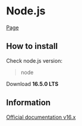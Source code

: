 # Node.js
[Page](https://nodejs.org/en/)

## How to install

Check node.js version:
> node

Download **16.5.0 LTS**

## Information
[Official documentation v16.x](https://nodejs.org/dist/latest-v16.x/docs/api/)
